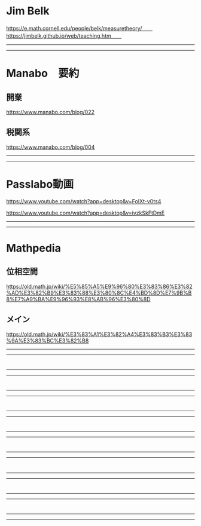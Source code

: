 # Jim Belk
https://e.math.cornell.edu/people/belk/measuretheory/　　
https://jimbelk.github.io/web/teaching.htm　　

---
---

# Manabo　要約
## 開業
https://www.manabo.com/blog/022  

## 税関系
https://www.manabo.com/blog/004

---
---

# Passlabo動画
https://www.youtube.com/watch?app=desktop&v=FoIXt-v0ts4  

https://www.youtube.com/watch?app=desktop&v=ivzkSkFtDmE  

---
---

# Mathpedia
## 位相空間
https://old.math.jp/wiki/%E5%85%A5%E9%96%80%E3%83%86%E3%82%AD%E3%82%B9%E3%83%88%E3%80%8C%E4%BD%8D%E7%9B%B8%E7%A9%BA%E9%96%93%E8%AB%96%E3%80%8D

## メイン
https://old.math.jp/wiki/%E3%83%A1%E3%82%A4%E3%83%B3%E3%83%9A%E3%83%BC%E3%82%B8

---
---
# 


---
---

# 

---
---

# 


---
---

# 

---
---
# 


---
---

# 

---
---

# 


---
---

# 

---
---
